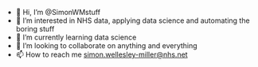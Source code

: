 - 👋 Hi, I’m @SimonWMstuff
- 👀 I’m interested in NHS data, applying data science and automating the boring stuff
- 🌱 I’m currently learning data science
- 💞️ I’m looking to collaborate on anything and everything
- 📫 How to reach me simon.wellesley-miller@nhs.net 

<!---
SimonWMstuff/SimonWMstuff is a ✨ special ✨ repository because its `README.md` (this file) appears on your GitHub profile.
You can click the Preview link to take a look at your changes.
--->
